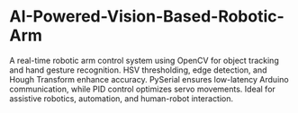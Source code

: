 # AI-Powered-Vision-Based-Robotic-Arm
A real-time robotic arm control system using OpenCV for object tracking and hand gesture recognition. HSV thresholding, edge detection, and Hough Transform enhance accuracy. PySerial ensures low-latency Arduino communication, while PID control optimizes servo movements. Ideal for assistive robotics, automation, and human-robot interaction. 
